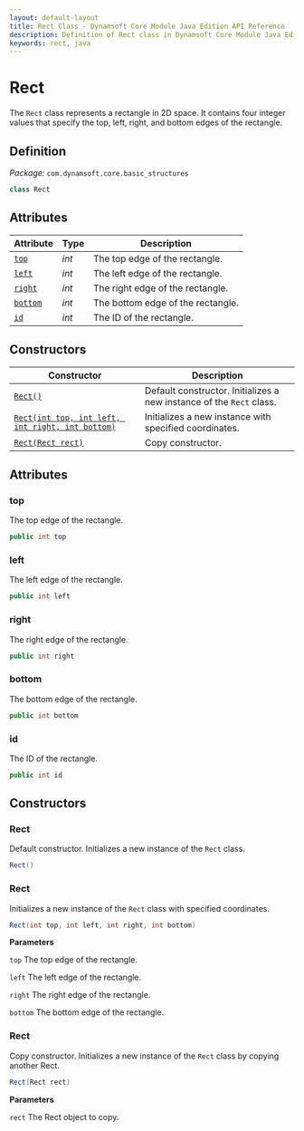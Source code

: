 ```yaml
---
layout: default-layout
title: Rect Class - Dynamsoft Core Module Java Edition API Reference
description: Definition of Rect class in Dynamsoft Core Module Java Edition.
keywords: rect, java
---
```


# Rect

The `Rect` class represents a rectangle in 2D space. It contains four integer values that specify the top, left, right, and bottom edges of the rectangle.

## Definition

*Package:* `com.dynamsoft.core.basic_structures`

```java
class Rect
```

## Attributes

| Attribute  | Type | Description |
|---------- | ---- |-------------|
| [`top`](#top) | *int* | The top edge of the rectangle. |
| [`left`](#left) | *int* | The left edge of the rectangle. |
| [`right`](#right) | *int* | The right edge of the rectangle. |
| [`bottom`](#bottom) | *int* | The bottom edge of the rectangle. |
| [`id`](#id) | *int* | The ID of the rectangle. |

## Constructors

| Constructor | Description |
|-------------|-------------|
| [`Rect()`](#rect) | Default constructor. Initializes a new instance of the `Rect` class. |
| [`Rect(int top, int left, int right, int bottom)`](#rect-1) | Initializes a new instance with specified coordinates. |
| [`Rect(Rect rect)`](#rect-2) | Copy constructor. |

## Attributes

### top

The top edge of the rectangle.

```java
public int top
```

### left

The left edge of the rectangle.

```java
public int left
```

### right

The right edge of the rectangle.

```java
public int right
```

### bottom

The bottom edge of the rectangle.

```java
public int bottom
```

### id

The ID of the rectangle.

```java
public int id
```

## Constructors

### Rect

Default constructor. Initializes a new instance of the `Rect` class.

```java
Rect()
```

### Rect

Initializes a new instance of the `Rect` class with specified coordinates.

```java
Rect(int top, int left, int right, int bottom)
```

**Parameters**

`top` The top edge of the rectangle.

`left` The left edge of the rectangle.

`right` The right edge of the rectangle.

`bottom` The bottom edge of the rectangle.

### Rect

Copy constructor. Initializes a new instance of the `Rect` class by copying another Rect.

```java
Rect(Rect rect)
```

**Parameters**

`rect` The Rect object to copy.

